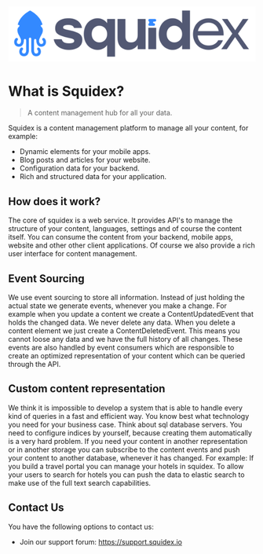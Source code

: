 ![Squidex Logo](images/logo-wide.png "Squidex")

# What is Squidex?

> A content management hub for all your data.

Squidex is a content management platform to manage all your content, for example:

* Dynamic elements for your mobile apps.
* Blog posts and articles for your website.
* Configuration data for your backend.
* Rich and structured data for your application.

## How does it work?

The core of squidex is a web service. It provides API's to manage the structure of your content, languages, settings and of course the content itself. You can consume the content from your backend, mobile apps, website and other other client applications. Of course we also provide a rich user interface for content management.

## Event Sourcing

We use event sourcing to store all information. Instead of just holding the actual state we generate events, whenever you make a change. For example when you update a content we create a ContentUpdatedEvent that holds the changed data. We never delete any data. When you delete a content element we just create a ContentDeletedEvent. This means you cannot loose any data and we have the full history of all changes. These events are also handled by event consumers which are responsible to create an optimized representation of your content which can be queried through the API.

## Custom content representation

We think it is impossible to develop a system that is able to handle every kind of queries in a fast and efficient way. You know best what technology you need for your business case. Think about sql database servers. You need to configure indices by yourself, because creating them automatically is a very hard problem. If you need your content in another representation or in another storage you can subscribe to the content events and push your content to another database, whenever it has changed. For example: If you build a travel portal you can manage your hotels in squidex. To allow your users to search for hotels you can push the data to elastic search to make use of the full text search capabilities.

## Contact Us

You have the following options to contact us:

* Join our support forum: https://support.squidex.io